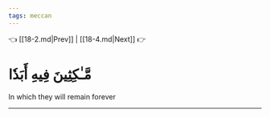 ```yaml
---
tags: meccan
---
```


👈 [[18-2.md|Prev]] | [[18-4.md|Next]] 👉

# مَّـٰكِثِينَ فِيهِ أَبَدٗا

In which they will remain forever

---

